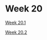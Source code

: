 # Week 20

[Week 20.1](Week%2020%208a3dbbc455ec46f88a040262dceb22bf/Week%2020%201%20e82159a903ee485890c2749b29d264c6.md)

[Week 20.2](Week%2020%208a3dbbc455ec46f88a040262dceb22bf/Week%2020%202%2017afdf01812a475a8a261c10fadeefff.md)